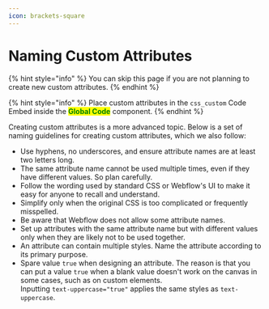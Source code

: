 ```yaml
---
icon: brackets-square
---
```


# Naming Custom Attributes

{% hint style="info" %}
You can skip this page if you are not planning to create new custom attributes.
{% endhint %}

{% hint style="info" %}
Place custom attributes in the `css_custom` Code Embed inside the <mark style="color:green;">**Global Code**</mark> component.
{% endhint %}

Creating custom attributes is a more advanced topic. Below is a set of naming guidelines for creating custom attributes, which we also follow:

* Use hyphens, no underscores, and ensure attribute names are at least two letters long.
* The same attribute name cannot be used multiple times, even if they have different values. So plan carefully.
* Follow the wording used by standard CSS or Webflow's UI to make it easy for anyone to recall and understand.
* Simplify only when the original CSS is too complicated or frequently misspelled.
* Be aware that Webflow does not allow some attribute names.
* Set up attributes with the same attribute name but with different values only when they are likely not to be used together.
* An attribute can contain multiple styles. Name the attribute according to its primary purpose.
* Spare value `true` when designing an attribute. The reason is that you can put a value `true` when a blank value doesn't work on the canvas in some cases, such as on custom elements.\
  Inputting `text-uppercase="true"` applies the same styles as `text-uppercase`.



